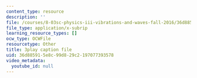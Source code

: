 ```yaml
---
content_type: resource
description: ''
file: /courses/8-03sc-physics-iii-vibrations-and-waves-fall-2016/36d885915e8c99d829c2197077393578_QxemLb8-5AA.srt
file_type: application/x-subrip
learning_resource_types: []
ocw_type: OCWFile
resourcetype: Other
title: 3play caption file
uid: 36d88591-5e8c-99d8-29c2-197077393578
video_metadata:
  youtube_id: null
---
```

